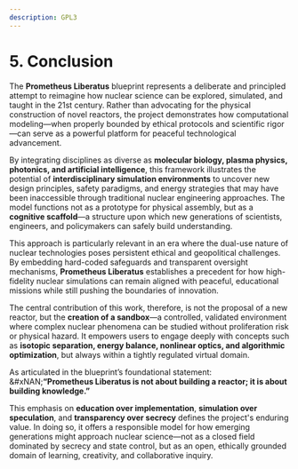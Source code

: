 ```yaml
---
description: GPL3
---
```


# 5. Conclusion

The **Prometheus Liberatus** blueprint represents a deliberate and principled attempt to reimagine how nuclear science can be explored, simulated, and taught in the 21st century. Rather than advocating for the physical construction of novel reactors, the project demonstrates how computational modeling—when properly bounded by ethical protocols and scientific rigor—can serve as a powerful platform for peaceful technological advancement.

By integrating disciplines as diverse as **molecular biology, plasma physics, photonics, and artificial intelligence**, this framework illustrates the potential of **interdisciplinary simulation environments** to uncover new design principles, safety paradigms, and energy strategies that may have been inaccessible through traditional nuclear engineering approaches. The model functions not as a prototype for physical assembly, but as a **cognitive scaffold**—a structure upon which new generations of scientists, engineers, and policymakers can safely build understanding.

This approach is particularly relevant in an era where the dual-use nature of nuclear technologies poses persistent ethical and geopolitical challenges. By embedding hard-coded safeguards and transparent oversight mechanisms, **Prometheus Liberatus** establishes a precedent for how high-fidelity nuclear simulations can remain aligned with peaceful, educational missions while still pushing the boundaries of innovation.

The central contribution of this work, therefore, is not the proposal of a new reactor, but the **creation of a sandbox**—a controlled, validated environment where complex nuclear phenomena can be studied without proliferation risk or physical hazard. It empowers users to engage deeply with concepts such as **isotopic separation, energy balance, nonlinear optics, and algorithmic optimization**, but always within a tightly regulated virtual domain.

As articulated in the blueprint’s foundational statement:\
&#xNAN;**“Prometheus Liberatus is not about building a reactor; it is about building knowledge.”**

This emphasis on **education over implementation**, **simulation over speculation**, and **transparency over secrecy** defines the project's enduring value. In doing so, it offers a responsible model for how emerging generations might approach nuclear science—not as a closed field dominated by secrecy and state control, but as an open, ethically grounded domain of learning, creativity, and collaborative inquiry.

